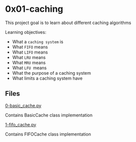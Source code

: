 # 0x01-caching

This project goal is to learn about different caching algorithms

Learning objectives:

* What a `caching system` is
* What `FIFO` means
* What `LIFO` means
* What `LRU` means
* What `MRU` means
* What `LFU `means
* What the purpose of a caching system
* What limits a caching system have

## Files

[0-basic_cache.py](./0-basic_cache.py)

Contains BasicCache class implementation

[1-fifo_cache.py](./1-fifo_cache.py)

Contains FIFOCache class implementation
